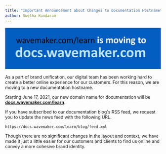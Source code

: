 ```yaml
---
title: "Important Announcement about Changes to Documentation Hostname"
author: Swetha Kundaram
---
```


![docs hostname announcement](/learn/assets/docs-hostname.png)

<!-- truncate -->

As a part of brand unification, our digital team has been working hard to create a better online experience for our customers. For this reason, we are moving to a new documentation hostname. 

Starting June 17, 2021, our new domain name for documentation will be **[docs.wavemaker.com/learn](https://docs.wavemaker.com/learn/)**. 

If you have subscribed to our documentation blog's RSS feed, we request you to update the news feed with the following URL. 

```
https://docs.wavemaker.com/learn/blog/feed.xml
```

Though there are no significant changes in the layout and context, we have made it just a little easier for our customers and clients to find us online and convey a more cohesive brand identity. 
